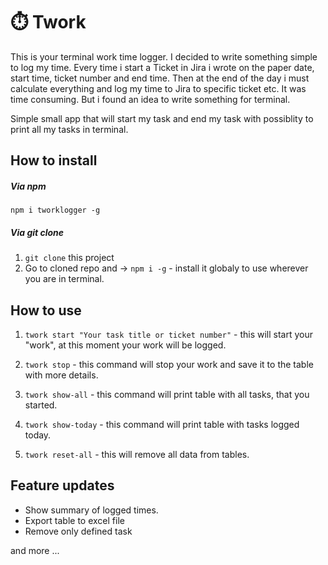 # ⏱️ Twork

This is your terminal work time logger.
I decided to write something simple to log my time.
Every time i start a Ticket in Jira i wrote on the paper date, start time, ticket number and end time.
Then at the end of the day i must calculate everything and log my time to Jira to specific ticket etc.
It was time consuming. But i found an idea to write something for terminal.

Simple small app that will start my task and end my task with possiblity to print all my tasks in terminal.

## How to install

##### Via npm

`npm i tworklogger -g`

##### Via git clone

1. `git clone` this project
2. Go to cloned repo and -> `npm i -g` - install it globaly to use wherever you are in terminal.

## How to use

1. `twork start "Your task title or ticket number"` - this will start your "work", at this moment your work will be logged.
2. `twork stop` - this command will stop your work and save it to the table with more details.
3. `twork show-all` - this command will print table with all tasks, that you started.
4. `twork show-today` - this command will print table with tasks logged today.

5. `twork reset-all` - this will remove all data from tables.

## Feature updates

- Show summary of logged times.
- Export table to excel file
- Remove only defined task

and more ...
